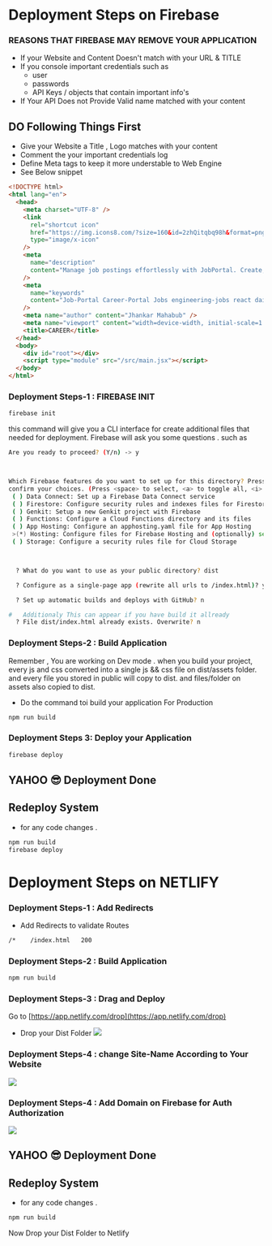 # Deployment Steps on Firebase

### REASONS THAT FIREBASE MAY REMOVE YOUR APPLICATION

- If your Website and Content Doesn't match with your URL & TITLE
- If you console important credentials such as
  - user
  - passwords
  - API Keys / objects that contain important info's
- If Your API Does not Provide Valid name matched with your content

## DO Following Things First

- Give your Website a Title , Logo matches with your content
- Comment the your important credentials log
- Define Meta tags to keep it more understable to Web Engine
- See Below snippet

```html
<!DOCTYPE html>
<html lang="en">
  <head>
    <meta charset="UTF-8" />
    <link
      rel="shortcut icon"
      href="https://img.icons8.com/?size=160&id=2zhQitqbq98h&format=png"
      type="image/x-icon"
    />
    <meta
      name="description"
      content="Manage job postings effortlessly with JobPortal. Create, read, update, and delete job listings in a user-friendly, responsive web application."
    />
    <meta
      name="keywords"
      content="Job-Portal Career-Portal Jobs engineering-jobs react daisyui"
    />
    <meta name="author" content="Jhankar Mahabub" />
    <meta name="viewport" content="width=device-width, initial-scale=1.0" />
    <title>CAREER</title>
  </head>
  <body>
    <div id="root"></div>
    <script type="module" src="/src/main.jsx"></script>
  </body>
</html>
```

### Deployment Steps-1 : FIREBASE INIT

```bash
firebase init
```

this command will give you a CLI interface for create additional files that needed for deployment. Firebase will ask you some questions . such as

```bash
Are you ready to proceed? (Y/n) -> y



Which Firebase features do you want to set up for this directory? Press Space to select features, then Enter to
confirm your choices. (Press <space> to select, <a> to toggle all, <i> to invert selection, and <enter> to proceed)
 ( ) Data Connect: Set up a Firebase Data Connect service
 ( ) Firestore: Configure security rules and indexes files for Firestore
 ( ) Genkit: Setup a new Genkit project with Firebase
 ( ) Functions: Configure a Cloud Functions directory and its files
 ( ) App Hosting: Configure an apphosting.yaml file for App Hosting
 >(*) Hosting: Configure files for Firebase Hosting and (optionally) set up GitHub Action deploys
 ( ) Storage: Configure a security rules file for Cloud Storage



  ? What do you want to use as your public directory? dist

  ? Configure as a single-page app (rewrite all urls to /index.html)? y

  ? Set up automatic builds and deploys with GitHub? n

#   Additionaly This can appear if you have build it allready
  ? File dist/index.html already exists. Overwrite? n

```

### Deployment Steps-2 : Build Application

Remember , You are working on Dev mode . when you build your project, every js and css converted into a single js && css file on dist/assets folder. and every file you stored in public will copy to dist. and files/folder on assets also copied to dist.

- Do the command toi build your application For Production

```bash
npm run build
```

### Deployment Steps 3: Deploy your Application

```bash
firebase deploy
```

## YAHOO 😎 Deployment Done

## Redeploy System

- for any code changes .

```bash
npm run build
firebase deploy
```

# Deployment Steps on NETLIFY

### Deployment Steps-1 : Add Redirects

- Add Redirects to validate Routes

```bash
/*    /index.html   200
```

### Deployment Steps-2 : Build Application

```bash
npm run build
```

### Deployment Steps-3 : Drag and Deploy

Go to [https://app.netlify.com/drop](https://app.netlify.com/drop)

- Drop your Dist Folder
  <img src="https://i.ibb.co.com/qjbVKGQ/Screenshot-4.jpg" />

### Deployment Steps-4 : change Site-Name According to Your Website

<img src="https://i.ibb.co.com/k06s5hM/image.png">

### Deployment Steps-4 : Add Domain on Firebase for Auth Authorization

<img src="https://i.ibb.co.com/RbCYpL0/image.png">

## YAHOO 😎 Deployment Done

## Redeploy System

- for any code changes .

```bash
npm run build
```

Now Drop your Dist Folder to Netlify
